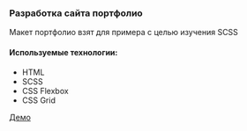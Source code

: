 ### Разработка сайта портфолио
Макет портфолио взят для примера с целью изучения SCSS

#### Используемые технологии:
* HTML
* SCSS
* CSS Flexbox
* CSS Grid

[Демо](https://anastasyazhuk.github.io/portfolio-example/)
